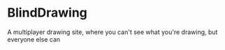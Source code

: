 # BlindDrawing
A multiplayer drawing site, where you can't see what you're drawing, but everyone else can
